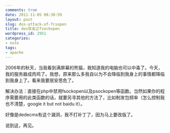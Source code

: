 ```yaml
---
comments: true
date: 2011-11-05 08:30:59
layout: post
slug: dos-attack-of-fcsopen
title: dos攻击之fsockopen
wordpress_id: 2951
categories:
- note
tags:
- apache
---
```


2006年的秋天，当我看到满屏幕的熊猫，我知道我的电脑也可以中毒了。今天，我的服务器成肉鸡了。我想，原来那么多我自以为不会降临到我身上的事情都降临到我身上了。看来我要居安思危了。

解决办法：直接在php中禁用fsockopen以及psockopen等函数。当然如果你的程序需要用的此类函数的话，就要另寻其他的方法了，比如制发包频率（怎么控制我也不清楚，google it but not baidu it）。

好像是dedecms有这个漏洞，我不打补丁了，因为马上要改版了。

说到这，再见。
